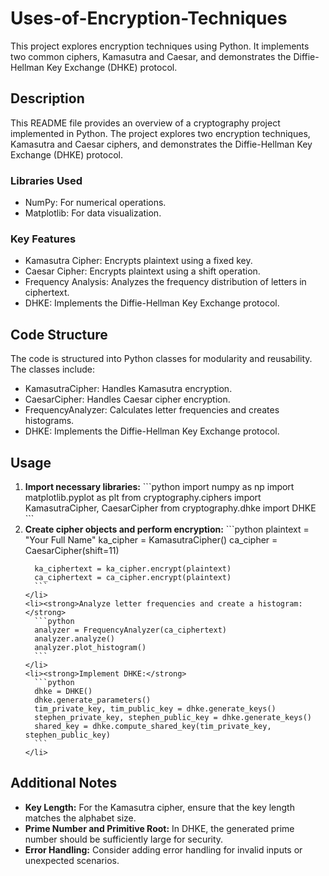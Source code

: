# Uses-of-Encryption-Techniques
This project explores encryption techniques using Python. It implements two common ciphers, Kamasutra and Caesar, and demonstrates the Diffie-Hellman Key Exchange (DHKE) protocol.
 <h2>Description</h2>
  <p>This README file provides an overview of a cryptography project implemented in Python. The project explores two encryption techniques, Kamasutra and Caesar ciphers, and demonstrates the Diffie-Hellman Key Exchange (DHKE) protocol.</p>

  <h3>Libraries Used</h3>
  <ul>
    <li>NumPy: For numerical operations.</li>
    <li>Matplotlib: For data visualization.</li>
  </ul>

  <h3>Key Features</h3>
  <ul>
    <li>Kamasutra Cipher: Encrypts plaintext using a fixed key.</li>
    <li>Caesar Cipher: Encrypts plaintext using a shift operation.</li>
    <li>Frequency Analysis: Analyzes the frequency distribution of letters in ciphertext.</li>
    <li>DHKE: Implements the Diffie-Hellman Key Exchange protocol.</li>
  </ul>

  <h2>Code Structure</h2>
  <p>The code is structured into Python classes for modularity and reusability. The classes include:</p>
  <ul>
    <li>KamasutraCipher: Handles Kamasutra encryption.</li>
    <li>CaesarCipher: Handles Caesar cipher encryption.</li>
    <li>FrequencyAnalyzer: Calculates letter frequencies and creates histograms.</li>
    <li>DHKE: Implements the Diffie-Hellman Key Exchange protocol.</li>
  </ul>

  <h2>Usage</h2>
  <ol>
    <li><strong>Import necessary libraries:</strong>
      ```python
      import numpy as np
      import matplotlib.pyplot as plt
      from cryptography.ciphers import KamasutraCipher, CaesarCipher
      from cryptography.dhke import DHKE
      ```
    </li>
    <li><strong>Create cipher objects and perform encryption:</strong>
      ```python
      plaintext = "Your Full Name"
      ka_cipher = KamasutraCipher()
      ca_cipher = CaesarCipher(shift=11)

      ka_ciphertext = ka_cipher.encrypt(plaintext)
      ca_ciphertext = ca_cipher.encrypt(plaintext)
      ```
    </li>
    <li><strong>Analyze letter frequencies and create a histogram:</strong>
      ```python
      analyzer = FrequencyAnalyzer(ca_ciphertext)
      analyzer.analyze()
      analyzer.plot_histogram()
      ```
    </li>
    <li><strong>Implement DHKE:</strong>
      ```python
      dhke = DHKE()
      dhke.generate_parameters()
      tim_private_key, tim_public_key = dhke.generate_keys()
      stephen_private_key, stephen_public_key = dhke.generate_keys()
      shared_key = dhke.compute_shared_key(tim_private_key, stephen_public_key)
      ```
    </li>
  </ol>

  <h2>Additional Notes</h2>
  <ul>
    <li><strong>Key Length:</strong> For the Kamasutra cipher, ensure that the key length matches the alphabet size.</li>
    <li><strong>Prime Number and Primitive Root:</strong> In DHKE, the generated prime number should be sufficiently large for security.</li>
    <li><strong>Error Handling:</strong> Consider adding error handling for invalid inputs or unexpected scenarios.</li>
  </ul>
